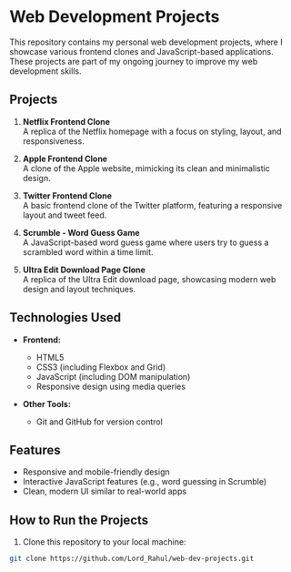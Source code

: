 # Web Development Projects

This repository contains my personal web development projects, where I showcase various frontend clones and JavaScript-based applications. These projects are part of my ongoing journey to improve my web development skills.

## Projects

1. **Netflix Frontend Clone**  
   A replica of the Netflix homepage with a focus on styling, layout, and responsiveness.

2. **Apple Frontend Clone**  
   A clone of the Apple website, mimicking its clean and minimalistic design.

3. **Twitter Frontend Clone**  
   A basic frontend clone of the Twitter platform, featuring a responsive layout and tweet feed.

4. **Scrumble - Word Guess Game**  
   A JavaScript-based word guess game where users try to guess a scrambled word within a time limit.

5. **Ultra Edit Download Page Clone**  
   A replica of the Ultra Edit download page, showcasing modern web design and layout techniques.

## Technologies Used

- **Frontend:**
  - HTML5
  - CSS3 (including Flexbox and Grid)
  - JavaScript (including DOM manipulation)
  - Responsive design using media queries

- **Other Tools:**
  - Git and GitHub for version control

## Features

- Responsive and mobile-friendly design
- Interactive JavaScript features (e.g., word guessing in Scrumble)
- Clean, modern UI similar to real-world apps

## How to Run the Projects

1. Clone this repository to your local machine:

```bash
git clone https://github.com/Lord_Rahul/web-dev-projects.git
